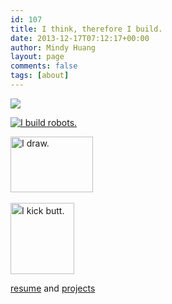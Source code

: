 ```yaml
---
id: 107
title: I think, therefore I build.
date: 2013-12-17T07:12:17+00:00
author: Mindy Huang
layout: page
comments: false
tags: [about]
---
```


<img class="alignnone wp-image-310 " src="http://s416.photobucket.com/albums/pp249/KCHuang/Blog/stanford_engineering.png" />

<a width="66" height="122"  title="Projects" href="http://mindyhuang.me/projects/"><img class="alignnone wp-image-202" src="http://s416.photobucket.com/albums/pp249/KCHuang/Blog/robot_black.png" alt="I build robots." /></a>   

<a title="Art" href="http://mindyhuang.me/art/"><img class="alignnone" src="http://s416.photobucket.com/albums/pp249/KCHuang/Blog/sketch-150x101.jpg" alt="I draw." width="132" height="89" /></a>  

<img class="alignnone wp-image-211" style="line-height: 1.5;" src="http://s416.photobucket.com/albums/pp249/KCHuang/Blog/martial-arts-135x150.jpg" alt="I kick butt." width="102" height="114" />

<a title="Resume" href="/resume">resume</a> and <a title="Projects" href="http://mindyhuang.me/projects/">projects</a>
